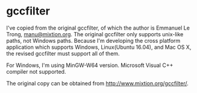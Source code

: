 # gccfilter

I've copied from the original gccfilter, of which the author is Emmanuel Le Trong, <manu@mixtion.org>.
The original gccfilter only supports unix-like paths, not Windows paths.
Because I'm developing the cross platform application which supports Windows, Linux(Ubuntu 16.04), and Mac OS X,
the revised gccfilter must support all of them.

For Windows, I'm using MinGW-W64 version. 
Microsoft Visual C++ compiler not supported.

The original copy can be obtained from http://www.mixtion.org/gccfilter/.


